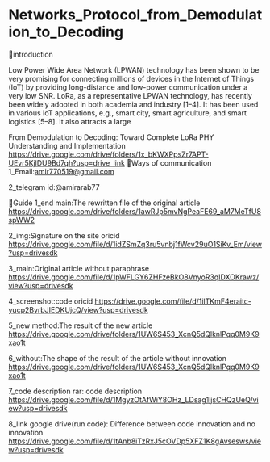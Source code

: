 # Networks_Protocol_from_Demodulation_to_Decoding
🔗introduction 

Low Power Wide Area Network (LPWAN) technology has been shown to be very promising for connecting millions of devices in the Internet of Things (IoT) by providing long-distance and low-power communication under a very low SNR. LoRa, as a representative LPWAN technology, has recently been widely adopted in both academia and industry [1–4]. It has been used in various IoT applications, e.g., smart city, smart agriculture, and smart logistics [5–8]. It also attracts a large

From Demodulation to Decoding: Toward Complete LoRa PHY Understanding and Implementation
https://drive.google.com/drive/folders/1x_bKWXPpsZr7APT-UEvr5KjlDU9Bd7qh?usp=drive_link
🔗Ways of communication
1_Email:amir770519@gmail.com

2_telegram id:@amirarab77

🔗Guide
1_end main:The rewritten file of the original article
https://drive.google.com/drive/folders/1awRJp5mvNgPeaFE69_aM7MeTfU8spWW2

2_img:Signature on the site oricid
https://drive.google.com/file/d/1idZSmZq3ru5vnbj1fWcv29uO1SiKv_Em/view?usp=drivesdk

3_main:Original article without paraphrase
https://drive.google.com/file/d/1pWFLGY6ZHFzeBkO8VnyoR3qIDXOKrawz/view?usp=drivesdk

4_screenshot:code oricid
https://drive.google.com/file/d/1ilTKmF4eraitc-yucp2BvrbJIEDKUjcQ/view?usp=drivesdk

5_new method:The result of the new article
https://drive.google.com/drive/folders/1UW6S453_XcnQ5dQlknlPqq0M9K9xao1t

6_without:The shape of the result of the article without innovation
https://drive.google.com/drive/folders/1UW6S453_XcnQ5dQlknlPqq0M9K9xao1t

7_code description rar: code description
https://drive.google.com/file/d/1MgyzOtAfWiY8OHz_LDsag1ljsCHQzUeQ/view?usp=drivesdk

8_link google drive(run code): Difference between code innovation and no innovation
https://drive.google.com/file/d/1tAnb8iTzRxJ5cOVDp5XFZ1K8gAvsesws/view?usp=drivesdk
